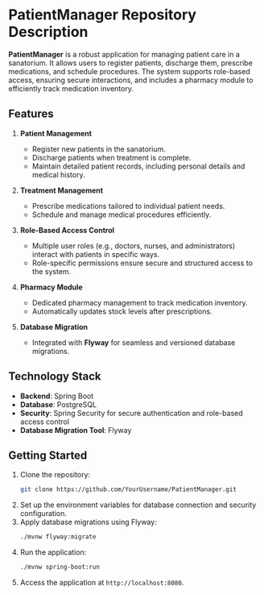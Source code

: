 # PatientManager Repository Description

**PatientManager** is a robust application for managing patient care in a sanatorium. It allows users to register patients, discharge them, prescribe medications, and schedule procedures. The system supports role-based access, ensuring secure interactions, and includes a pharmacy module to efficiently track medication inventory.

## Features

1. **Patient Management**
    - Register new patients in the sanatorium.
    - Discharge patients when treatment is complete.
    - Maintain detailed patient records, including personal details and medical history.

2. **Treatment Management**
    - Prescribe medications tailored to individual patient needs.
    - Schedule and manage medical procedures efficiently.

3. **Role-Based Access Control**
    - Multiple user roles (e.g., doctors, nurses, and administrators) interact with patients in specific ways.
    - Role-specific permissions ensure secure and structured access to the system.

4. **Pharmacy Module**
    - Dedicated pharmacy management to track medication inventory.
    - Automatically updates stock levels after prescriptions.

5. **Database Migration**
    - Integrated with **Flyway** for seamless and versioned database migrations.

## Technology Stack
- **Backend**: Spring Boot
- **Database**: PostgreSQL
- **Security**: Spring Security for secure authentication and role-based access control
- **Database Migration Tool**: Flyway

## Getting Started
1. Clone the repository:
   ```bash
   git clone https://github.com/YourUsername/PatientManager.git
   ```
2. Set up the environment variables for database connection and security configuration.
3. Apply database migrations using Flyway:
   ```bash
   ./mvnw flyway:migrate
   ```
4. Run the application:
   ```bash
   ./mvnw spring-boot:run
   ```
5. Access the application at `http://localhost:8080`.
